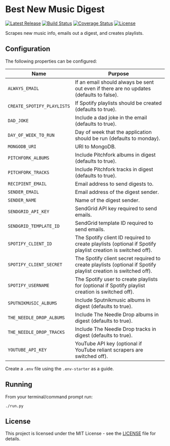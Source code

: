 # Best New Music Digest

[![Latest Release](https://img.shields.io/github/release/vanillaSlice/best-new-music-digest.svg)](https://github.com/vanillaSlice/best-new-music-digest/releases/latest)
[![Build Status](https://img.shields.io/travis/com/vanillaSlice/best-new-music-digest/master.svg)](https://travis-ci.com/vanillaSlice/best-new-music-digest)
[![Coverage Status](https://img.shields.io/coveralls/github/vanillaSlice/best-new-music-digest/master.svg)](https://coveralls.io/github/vanillaSlice/best-new-music-digest?branch=master)
[![License](https://img.shields.io/github/license/vanillaSlice/best-new-music-digest.svg)](LICENSE)

Scrapes new music info, emails out a digest, and creates playlists.

## Configuration

The following properties can be configured:

| Name                       | Purpose                                                                                                         |
| -------------------------- | --------------------------------------------------------------------------------------------------------------- |
| `ALWAYS_EMAIL`             | If an email should always be sent out even if there are no updates (defaults to false).                         |
| `CREATE_SPOTIFY_PLAYLISTS` | If Spotify playlists should be created (defaults to true).                                                      |
| `DAD_JOKE`                 | Include a dad joke in the email (defaults to true).                                                             |
| `DAY_OF_WEEK_TO_RUN`       | Day of week that the application should be run (defaults to monday).                                            |
| `MONGODB_URI`              | URI to MongoDB.                                                                                                 |
| `PITCHFORK_ALBUMS`         | Include Pitchfork albums in digest (defaults to true).                                                          |
| `PITCHFORK_TRACKS`         | Include Pitchfork tracks in digest (defaults to true).                                                          |
| `RECIPIENT_EMAIL`          | Email address to send digests to.                                                                               |
| `SENDER_EMAIL`             | Email address of the digest sender.                                                                             |
| `SENDER_NAME`              | Name of the digest sender.                                                                                      |
| `SENDGRID_API_KEY`         | SendGrid API key required to send emails.                                                                       |
| `SENDGRID_TEMPLATE_ID`     | SendGrid template ID required to send emails.                                                                   |
| `SPOTIFY_CLIENT_ID`        | The Spotify client ID required to create playlists (optional if Spotify playlist creation is switched off).     |
| `SPOTIFY_CLIENT_SECRET`    | The Spotify client secret required to create playlists (optional if Spotify playlist creation is switched off). |
| `SPOTIFY_USERNAME`         | The Spotify user to create playlists for (optional if Spotify playlist creation is switched off).               |
| `SPUTNIKMUSIC_ALBUMS`      | Include Sputnikmusic albums in digest (defaults to true).                                                       |
| `THE_NEEDLE_DROP_ALBUMS`   | Include The Needle Drop albums in digest (defaults to true).                                                    |
| `THE_NEEDLE_DROP_TRACKS`   | Include The Needle Drop tracks in digest (defaults to true).                                                    |
| `YOUTUBE_API_KEY`          | YouTube API key (optional if YouTube reliant scrapers are switched off).                                        |

Create a `.env` file using the `.env-starter` as a guide.

## Running

From your terminal/command prompt run:

```
./run.py
```

## License

This project is licensed under the MIT License - see the [LICENSE](LICENSE) file for details.
